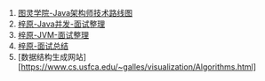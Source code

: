 1. [图灵学院-Java架构师技术路线图](https://www.processon.com/view/link/5eccea8fe0b34d5f263038f0#map)
2. [梓原-Java并发-面试整理](https://www.processon.com/view/link/6073aef9e401fd01e20d5eb7#map)
3. [梓原-JVM-面试整理](https://www.processon.com/view/link/6073aec463768912ae519d53#map)
4. [梓原-面试总结](https://www.processon.com/view/link/6073ae940791292331e28708#map)
5. [数据结构生成网站][https://www.cs.usfca.edu/~galles/visualization/Algorithms.html]

